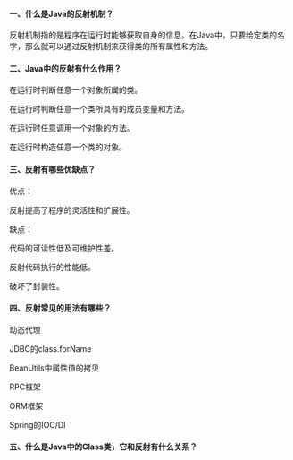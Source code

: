 #### 一、什么是Java的反射机制？

反射机制指的是程序在运行时能够获取自身的信息。在Java中，只要给定类的名字，那么就可以通过反射机制来获得类的所有属性和方法。

#### 二、Java中的反射有什么作用？

在运行时判断任意一个对象所属的类。

在运行时判断任意一个类所具有的成员变量和方法。

在运行时任意调用一个对象的方法。

在运行时构造任意一个类的对象。

#### 三、反射有哪些优缺点？

优点：

反射提高了程序的灵活性和扩展性。

缺点：

代码的可读性低及可维护性差。

反射代码执行的性能低。

破坏了封装性。

#### 四、反射常见的用法有哪些？

动态代理

JDBC的class.forName

BeanUtils中属性值的拷贝

RPC框架

ORM框架

Spring的IOC/DI

#### 五、什么是Java中的Class类，它和反射有什么关系？

